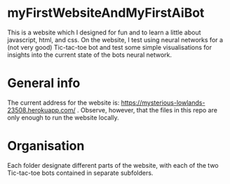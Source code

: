 # myFirstWebsiteAndMyFirstAiBot
This is a website which I designed for fun and to learn a little about javascript, html, and css. On the website, I test using neural networks for a (not very good) Tic-tac-toe bot and test some simple visualisations for insights into the current state of the bots neural network.

# General info
The current address for the website is: https://mysterious-lowlands-23508.herokuapp.com/ .
Observe, however, that the files in this repo are only enough to run the website locally.

# Organisation
Each folder designate different parts of the website, with each of the two Tic-tac-toe bots contained in separate subfolders.
